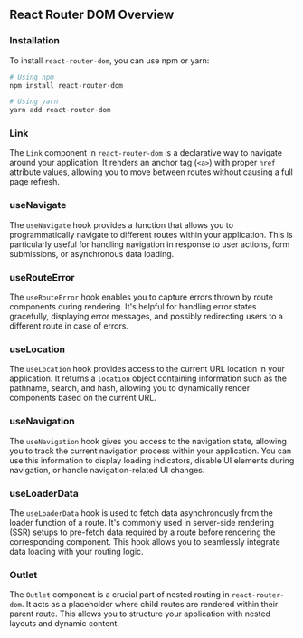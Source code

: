 ## React Router DOM Overview

### Installation

To install `react-router-dom`, you can use npm or yarn:

```bash
# Using npm
npm install react-router-dom

# Using yarn
yarn add react-router-dom

```

### Link

The `Link` component in `react-router-dom` is a declarative way to navigate around your application. It renders an anchor tag (`<a>`) with proper `href` attribute values, allowing you to move between routes without causing a full page refresh.

### useNavigate

The `useNavigate` hook provides a function that allows you to programmatically navigate to different routes within your application. This is particularly useful for handling navigation in response to user actions, form submissions, or asynchronous data loading.

### useRouteError

The `useRouteError` hook enables you to capture errors thrown by route components during rendering. It's helpful for handling error states gracefully, displaying error messages, and possibly redirecting users to a different route in case of errors.


### useLocation

The `useLocation` hook provides access to the current URL location in your application. It returns a `location` object containing information such as the pathname, search, and hash, allowing you to dynamically render components based on the current URL.

### useNavigation

The `useNavigation` hook gives you access to the navigation state, allowing you to track the current navigation process within your application. You can use this information to display loading indicators, disable UI elements during navigation, or handle navigation-related UI changes.

### useLoaderData

The `useLoaderData` hook is used to fetch data asynchronously from the loader function of a route. It's commonly used in server-side rendering (SSR) setups to pre-fetch data required by a route before rendering the corresponding component. This hook allows you to seamlessly integrate data loading with your routing logic.

### Outlet

The `Outlet` component is a crucial part of nested routing in `react-router-dom`. It acts as a placeholder where child routes are rendered within their parent route. This allows you to structure your application with nested layouts and dynamic content.

